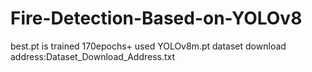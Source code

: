 # Fire-Detection-Based-on-YOLOv8
best.pt is trained 170epochs+ used YOLOv8m.pt
dataset download address:Dataset_Download_Address.txt
